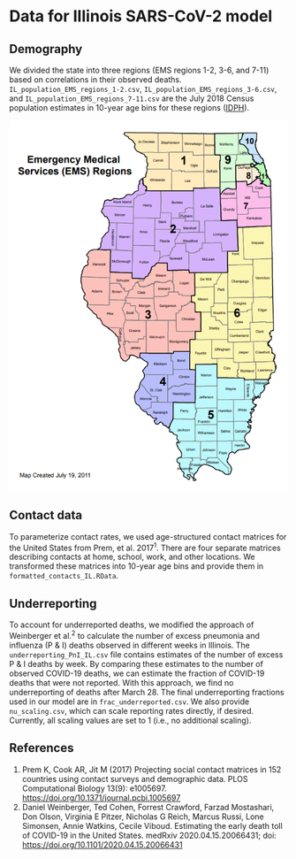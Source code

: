 # Data for Illinois SARS-CoV-2 model

## Demography
We divided the state into three regions (EMS regions 1-2, 3-6, and 7-11) based on correlations in their observed deaths.
`IL_population_EMS_regions_1-2.csv`, `IL_population_EMS_regions_3-6.csv`, and `IL_population_EMS_regions_7-11.csv` are the July 2018 Census population estimates in 10-year age bins for these regions ([IDPH](https://www.dph.illinois.gov/topics-services/emergency-preparedness-response/ems/preHospData)).

![alt text](EMS%20regions%20map.png)

## Contact data
To parameterize contact rates, we used age-structured contact matrices for the United States from Prem, et al. 2017<sup>1</sup>. There are four separate matrices describing contacts at home, school, work, and other locations.
We transformed these matrices into 10-year age bins and provide them in `formatted_contacts_IL.RData`.

## Underreporting

To account for underreported deaths, we modified the approach of Weinberger et al.<sup>2</sup> to calculate the number of excess pneumonia and influenza (P & I) deaths observed in different weeks in Illinois.
The `underreporting_PnI_IL.csv` file contains estimates of the number of excess P & I deaths by week.
By comparing these estimates to the number of observed COVID-19 deaths, we can estimate the fraction of COVID-19 deaths that were not reported.
With this approach, we find no underreporting of deaths after March 28.
The final underreporting fractions used in our model are in `frac_underreported.csv`.
We also provide `nu_scaling.csv`, which can scale reporting rates directly, if desired.
Currently, all scaling values are set to 1 (i.e., no additional scaling).

## References
1. Prem K, Cook AR, Jit M (2017) Projecting social contact matrices in 152 countries using contact surveys and demographic data. PLOS Computational Biology 13(9): e1005697. https://doi.org/10.1371/journal.pcbi.1005697
2. Daniel Weinberger, Ted Cohen, Forrest Crawford, Farzad Mostashari, Don Olson, Virginia E Pitzer, Nicholas G Reich, Marcus Russi, Lone Simonsen, Annie Watkins, Cecile Viboud. Estimating the early death toll of COVID-19 in the United States. medRxiv 2020.04.15.20066431; doi: https://doi.org/10.1101/2020.04.15.20066431 

